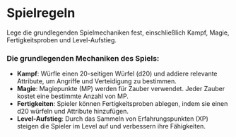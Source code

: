 # Spielregeln

Lege die grundlegenden Spielmechaniken fest, einschließlich Kampf, Magie, Fertigkeitsproben und Level-Aufstieg.

### Die grundlegenden Mechaniken des Spiels:

- **Kampf**: Würfle einen 20-seitigen Würfel (d20) und addiere relevante Attribute, um Angriffe und Verteidigung zu bestimmen.
- **Magie**: Magiepunkte (MP) werden für Zauber verwendet. Jeder Zauber kostet eine bestimmte Anzahl von MP.
- **Fertigkeiten**: Spieler können Fertigkeitsproben ablegen, indem sie einen d20 würfeln und Attribute hinzufügen.
- **Level-Aufstieg**: Durch das Sammeln von Erfahrungspunkten (XP) steigen die Spieler im Level auf und verbessern ihre Fähigkeiten.
